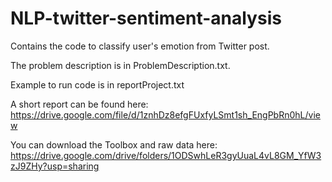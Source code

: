 # NLP-twitter-sentiment-analysis
Contains the code to classify user's emotion from Twitter post.

The problem description is in ProblemDescription.txt.

Example to run code is in reportProject.txt

A short report can be found here:
https://drive.google.com/file/d/1znhDz8efgFUxfyLSmt1sh_EngPbRn0hL/view

You can download the Toolbox and raw data here:
https://drive.google.com/drive/folders/1ODSwhLeR3gyUuaL4vL8GM_YfW3zJ9ZHy?usp=sharing
